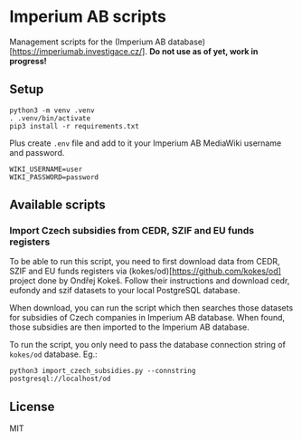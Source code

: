 # Imperium AB scripts

Management scripts for the (Imperium AB database)[https://imperiumab.investigace.cz/]. **Do not use as of yet, work in progress!**

## Setup

```
python3 -m venv .venv
. .venv/bin/activate
pip3 install -r requirements.txt
```

Plus create `.env` file and add to it your Imperium AB MediaWiki username and password.

```
WIKI_USERNAME=user
WIKI_PASSWORD=password
```

## Available scripts

### Import Czech subsidies from CEDR, SZIF and EU funds registers

To be able to run this script, you need to first download data from CEDR, SZIF and EU funds registers via (kokes/od)[https://github.com/kokes/od] project done by Ondřej Kokeš. Follow their instructions and download cedr, eufondy and szif datasets to your local PostgreSQL database.

When download, you can run the script which then searches those datasets for subsidies of Czech companies in Imperium AB database. When found, those subsidies are then imported to the Imperium AB database.

To run the script, you only need to pass the database connection string of `kokes/od` database. Eg.:

```
python3 import_czech_subsidies.py --connstring postgresql://localhost/od
```

## License

MIT
